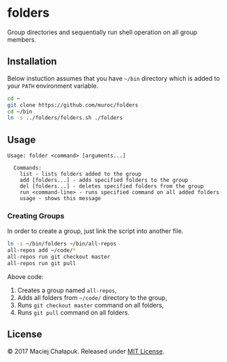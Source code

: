 # folders

Group directories and sequentially run shell operation on all group members.

## Installation

Below instuction assumes that you have `~/bin` directory which is added to your
`PATH` environment variable.

```sh
cd ~
git clone https://github.com/muroc/folders
cd ~/bin
ln -s ../folders/folders.sh ./folders
```

## Usage

```
Usage: folder <command> [arguments...]

  Commands:
    list - lists folders added to the group
    add [folders...] - adds specified folders to the group
    del [folders...] - deletes specified folders from the group
    run <command-line> - runs specified command on all added folders
    usage - shows this message
```

### Creating Groups

In order to create a group, just link the script into another file.

```sh
ln -s ~/bin/folders ~/bin/all-repos
all-repos add ~/code/*
all-repos run git checkout master
all-repos run git pull
```

Above code:

 1. Creates a group named `all-repos`,
 2. Adds all folders from `~/code/` directory to the group,
 3. Runs `git checkout master` command on all folders,
 4. Runs `git pull` command on all folders.

## License

&copy; 2017 Maciej Chałapuk. Released under [MIT License](LICENSE).

